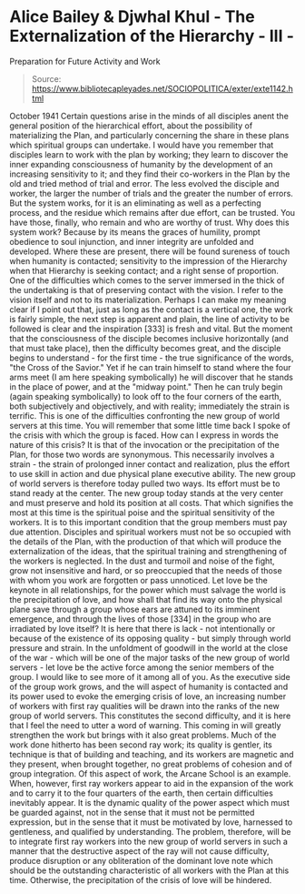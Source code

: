 # Alice Bailey & Djwhal Khul - The Externalization of the Hierarchy - III -
Preparation for Future Activity and Work

> Source: https://www.bibliotecapleyades.net/SOCIOPOLITICA/exter/exte1142.html

October 1941
Certain questions arise in the minds of all disciples anent the general position of the hierarchical effort, about the possibility of materializing the Plan, and particularly concerning the share in these plans which spiritual groups can undertake. I would have you remember that disciples learn to work with the plan by working; they learn to discover the inner expanding consciousness of humanity by the development of an increasing sensitivity to it; and they find their co-workers in the Plan by the old and tried method of trial and error. The less evolved the disciple and worker, the larger the number of trials and the greater the number of errors.
But the system works, for it is an eliminating as well as a perfecting process, and the residue which remains after due effort, can be trusted. You have those, finally, who remain and who are worthy of trust. Why does this system work? Because by its means the graces of humility, prompt obedience to soul injunction, and inner integrity are unfolded and developed. Where these are present, there will be found sureness of touch when humanity is contacted; sensitivity to the impression of the Hierarchy when that Hierarchy is seeking contact; and a right sense of proportion.
One of the difficulties which comes to the server immersed in the thick of the undertaking is that of preserving contact with the vision. I refer to the vision itself and not to its materialization. Perhaps I can make my meaning clear if I point out that, just as long as the contact is a vertical one, the work is fairly simple, the next step is apparent and plain, the line of activity to be followed is clear and the inspiration [333] is fresh and vital. But the moment that the consciousness of the disciple becomes inclusive horizontally (and that must take place), then the difficulty becomes great, and the disciple begins to understand - for the first time - the true significance of the words, "the Cross of the Savior." Yet if he can train himself to stand where the four arms meet (I am here speaking symbolically) he will discover that he stands in the place of power, and at the "midway point." Then he can truly begin (again speaking symbolically) to look off to the four corners of the earth, both subjectively and objectively, and with reality; immediately the strain is terrific.
This is one of the difficulties confronting the new group of world servers at this time. You will remember that some little time back I spoke of the crisis with which the group is faced. How can I express in words the nature of this crisis? It is that of the invocation or the precipitation of the Plan, for those two words are synonymous. This necessarily involves a strain - the strain of prolonged inner contact and realization, plus the effort to use skill in action and due physical plane executive ability. The new group of world servers is therefore today pulled two ways. Its effort must be to stand ready at the center. The new group today stands at the very center and must preserve and hold its position at all costs. That which signifies the most at this time is the spiritual poise and the spiritual sensitivity of the workers.
It is to this important condition that the group members must pay due attention. Disciples and spiritual workers must not be so occupied with the details of the Plan, with the production of that which will produce the externalization of the ideas, that the spiritual training and strengthening of the workers is neglected. In the dust and turmoil and noise of the fight, grow not insensitive and hard, or so preoccupied that the needs of those with whom you work are forgotten or pass unnoticed. Let love be the keynote in all relationships, for the power which must salvage the world is the precipitation of love, and how shall that find its way onto the physical plane save through a group whose ears are attuned to its imminent emergence, and through the lives of those [334] in the group who are irradiated by love itself? It is here that there is lack - not intentionally or because of the existence of its opposing quality - but simply through world pressure and strain. In the unfoldment of goodwill in the world at the close of the war - which will be one of the major tasks of the new group of world servers - let love be the active force among the senior members of the group. I would like to see more of it among all of you.
As the executive side of the group work grows, and the will aspect of humanity is contacted and its power used to evoke the emerging crisis of love, an increasing number of workers with first ray qualities will be drawn into the ranks of the new group of world servers. This constitutes the second difficulty, and it is here that I feel the need to utter a word of warning. This coming in will greatly strengthen the work but brings with it also great problems. Much of the work done hitherto has been second ray work; its quality is gentler, its technique is that of building and teaching, and its workers are magnetic and they present, when brought together, no great problems of cohesion and of group integration. Of this aspect of work, the Arcane School is an example.
When, however, first ray workers appear to aid in the expansion of the work and to carry it to the four quarters of the earth, then certain difficulties inevitably appear. It is the dynamic quality of the power aspect which must be guarded against, not in the sense that it must not be permitted expression, but in the sense that it must be motivated by love, harnessed to gentleness, and qualified by understanding.
The problem, therefore, will be to integrate first ray workers into the new group of world servers in such a manner that the destructive aspect of the ray will not cause difficulty, produce disruption or any obliteration of the dominant love note which should be the outstanding characteristic of all workers with the Plan at this time. Otherwise, the precipitation of the crisis of love will be hindered.
